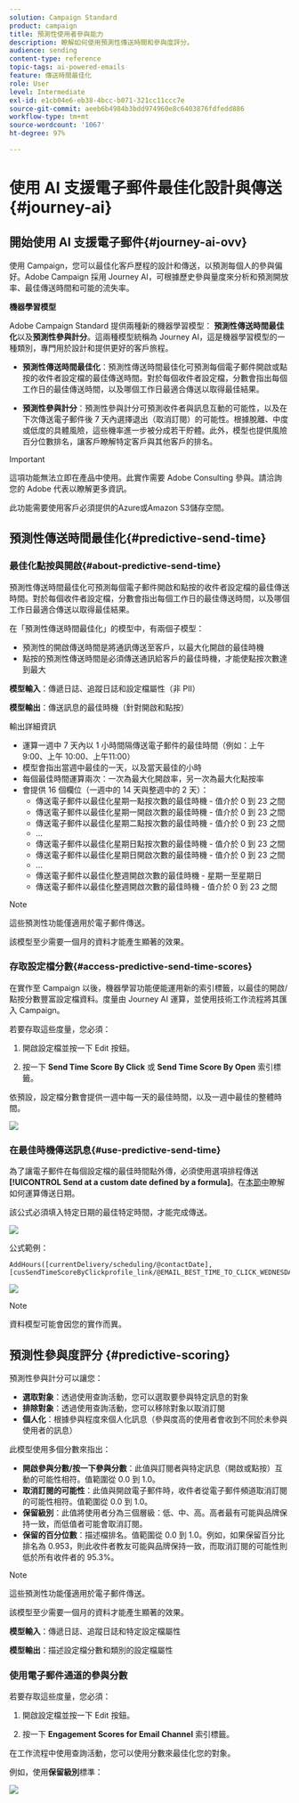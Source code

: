 ```yaml
---
solution: Campaign Standard
product: campaign
title: 預測性使用者參與能力
description: 瞭解如何使用預測性傳送時間和參與度評分。
audience: sending
content-type: reference
topic-tags: ai-powered-emails
feature: 傳送時間最佳化
role: User
level: Intermediate
exl-id: e1cb04e6-eb38-4bcc-b071-321cc11ccc7e
source-git-commit: aeeb6b4984b3bdd974960e8c6403876fdfedd886
workflow-type: tm+mt
source-wordcount: '1067'
ht-degree: 97%

---
```


# 使用 AI 支援電子郵件最佳化設計與傳送{#journey-ai}

## 開始使用 AI 支援電子郵件{#journey-ai-ovv}

使用 Campaign，您可以最佳化客戶歷程的設計和傳送，以預測每個人的參與偏好。Adobe Campaign 採用 Journey AI，可根據歷史參與量度來分析和預測開放率、最佳傳送時間和可能的流失率。

**機器學習模型**

Adobe Campaign Standard 提供兩種新的機器學習模型： **預測性傳送時間最佳化**&#x200B;以及&#x200B;**預測性參與計分**。這兩種模型統稱為 Journey AI，這是機器學習模型的一種類別，專門用於設計和提供更好的客戶旅程。

* **預測性傳送時間最佳化**：預測性傳送時間最佳化可預測每個電子郵件開啟或點按的收件者設定檔的最佳傳送時間。對於每個收件者設定檔，分數會指出每個工作日的最佳傳送時間，以及哪個工作日最適合傳送以取得最佳結果。

* **預測性參與計分**：預測性參與計分可預測收件者與訊息互動的可能性，以及在下次傳送電子郵件後 7 天內選擇退出（取消訂閱）的可能性。根據脫離、中度或低度的具體風險，這些機率進一步被分成若干貯體。此外，模型也提供風險百分位數排名，讓客戶瞭解特定客戶與其他客戶的排名。

>[!IMPORTANT]
>這項功能無法立即在產品中使用。此實作需要 Adobe Consulting 參與。請洽詢您的 Adobe 代表以瞭解更多資訊。
>
>此功能需要使用客戶必須提供的Azure或Amazon S3儲存空間。

## 預測性傳送時間最佳化{#predictive-send-time}

### 最佳化點按與開啟{#about-predictive-send-time}

預測性傳送時間最佳化可預測每個電子郵件開啟和點按的收件者設定檔的最佳傳送時間。對於每個收件者設定檔，分數會指出每個工作日的最佳傳送時間，以及哪個工作日最適合傳送以取得最佳結果。

在「預測性傳送時間最佳化」的模型中，有兩個子模型：
* 預測性的開啟傳送時間是將通訊傳送至客戶，以最大化開啟的最佳時機
* 點按的預測性傳送時間是必須傳送通訊給客戶的最佳時機，才能使點按次數達到最大

**模型輸入**：傳遞日誌、追蹤日誌和設定檔屬性（非 PII）

**模型輸出**：傳送訊息的最佳時機（針對開啟和點按）


輸出詳細資訊

* 運算一週中 7 天內以 1 小時間隔傳送電子郵件的最佳時間（例如：上午 9:00、上午 10:00、上午11:00）
* 模型會指出當週中最佳的一天，以及當天最佳的小時
* 每個最佳時間運算兩次：一次為最大化開啟率，另一次為最大化點按率
* 會提供 16 個欄位（一週中的 14 天與整週中的 2 天）：
   * 傳送電子郵件以最佳化星期一點按次數的最佳時機 - 值介於 0 到 23 之間
   * 傳送電子郵件以最佳化星期一開啟次數的最佳時機 - 值介於 0 到 23 之間
   * 傳送電子郵件以最佳化星期二點按次數的最佳時機 - 值介於 0 到 23 之間
   * ...
   * 傳送電子郵件以最佳化星期日點按次數的最佳時機 - 值介於 0 到 23 之間
   * 傳送電子郵件以最佳化星期日開啟次數的最佳時機 - 值介於 0 到 23 之間
   * ...
   * 傳送電子郵件以最佳化整週開啟次數的最佳時機 - 星期一至星期日
   * 傳送電子郵件以最佳化整週開啟次數的最佳時機 - 值介於 0 到 23 之間

>[!NOTE]
>
>這些預測性功能僅適用於電子郵件傳送。
>
>該模型至少需要一個月的資料才能產生顯著的效果。


### 存取設定檔分數{#access-predictive-send-time-scores}

在實作至 Campaign 以後，機器學習功能便能運用新的索引標籤，以最佳的開啟/點按分數豐富設定檔資料。度量由 Journey AI 運算，並使用技術工作流程將其匯入 Campaign。

若要存取這些度量，您必須：

1. 開啟設定檔並按一下 Edit 按鈕。

1. 按一下 **Send Time Score By Click** 或 **Send Time Score By Open** 索引標籤。

依預設，設定檔分數會提供一週中每一天的最佳時間，以及一週中最佳的整體時間。

![](assets/do-not-localize/SendTimeScore.png)

### 在最佳時機傳送訊息{#use-predictive-send-time}

為了讓電子郵件在每個設定檔的最佳時間點外傳，必須使用選項排程傳送 **[!UICONTROL Send at a custom date defined by a formula]**。在[本節中](../../sending/using/computing-the-sending-date.md)瞭解如何運算傳送日期。

該公式必須填入特定日期的最佳特定時間，才能完成傳送。

![](assets/do-not-localize/ComputeSendingDate.png)

公式範例：

```
AddHours([currentDelivery/scheduling/@contactDate], 
[cusSendTimeScoreByClickprofile_link/@EMAIL_BEST_TIME_TO_CLICK_WEDNESDAY])
```

![](assets/do-not-localize/SendingDateFormula.png)

>[!NOTE]
>
>資料模型可能會因您的實作而異。



## 預測性參與度評分 {#predictive-scoring}

預測性參與計分可以讓您：

* **選取對象**：透過使用查詢活動，您可以選取要參與特定訊息的對象
* **排除對象**：透過使用查詢活動，您可以移除對象以取消訂閱
* **個人化**：根據參與程度來個人化訊息（參與度高的使用者會收到不同於未參與使用者的訊息）

此模型使用多個分數來指出：

* **開啟參與分數/按一下參與分數**：此值與訂閱者與特定訊息（開啟或點按）互動的可能性相符。值範圍從 0.0 到 1.0。
* **取消訂閱的可能性**：此值與開啟電子郵件時，收件者從電子郵件頻道取消訂閱的可能性相符。值範圍從 0.0 到 1.0。
* **保留級別**：此值將使用者分為三個層級：低、中、高。高者最有可能與品牌保持一致，而低值者可能會取消訂閱。
* **保留的百分位數**：描述檔排名。值範圍從 0.0 到 1.0。例如，如果保留百分比排名為 0.953，則此收件者教友可能與品牌保持一致，而取消訂閱的可能性則低於所有收件者的 95.3%。

>[!NOTE]
>
>這些預測性功能僅適用於電子郵件傳送。
>
>該模型至少需要一個月的資料才能產生顯著的效果。


**模型輸入**：傳遞日誌、追蹤日誌和特定設定檔屬性

**模型輸出**：描述設定檔分數和類別的設定檔屬性


### 使用電子郵件通道的參與分數

若要存取這些度量，您必須：

1. 開啟設定檔並按一下 Edit 按鈕。

1. 按一下 **Engagement Scores for Email Channel** 索引標籤。

在工作流程中使用查詢活動，您可以使用分數來最佳化您的對象。

例如，使用&#x200B;**保留級別**&#x200B;標準：

![](assets/do-not-localize/predictive_score_query.png)
